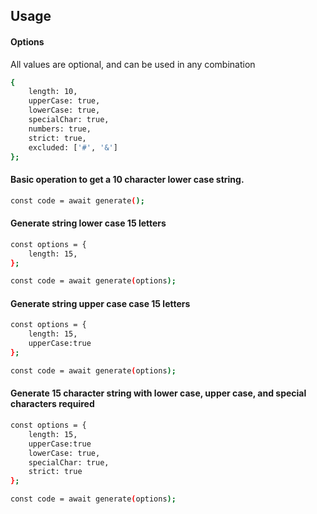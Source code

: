 ## Usage

#### Options

All values are optional, and can be used in any combination

```bash
{
    length: 10,
    upperCase: true,
    lowerCase: true,
    specialChar: true,
    numbers: true,
    strict: true,
    excluded: ['#', '&']
};
```

#### Basic operation to get a 10 character lower case string.

```bash
const code = await generate();
```

#### Generate string lower case 15 letters

```bash
const options = {
    length: 15,
};

const code = await generate(options);

```

#### Generate string upper case case 15 letters

```bash
const options = {
    length: 15,
    upperCase:true
};

const code = await generate(options);

```

#### Generate 15 character string with lower case, upper case, and special characters required

```bash
const options = {
    length: 15,
    upperCase:true
    lowerCase: true,
    specialChar: true,
    strict: true
};

const code = await generate(options);

```
